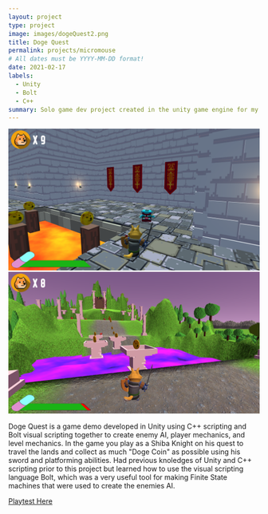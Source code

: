 ```yaml
---
layout: project
type: project
image: images/dogeQuest2.png
title: Doge Quest
permalink: projects/micromouse
# All dates must be YYYY-MM-DD format!
date: 2021-02-17
labels:
  - Unity
  - Bolt
  - C++
summary: Solo game dev project created in the unity game engine for my ICS485 project.
---
```

<div class="ui large bordered images">
  <img class="ui image" src="../images/dogeQuest3.png">
  <img class="ui image" src="../images/dogeQuest1.png">
</div>
  
  Doge Quest is a game demo developed in Unity using C++ scripting and Bolt visual scripting together to create enemy AI, player mechanics, and level mechanics. In the game you  play as a Shiba Knight on his quest to travel the lands and collect as much "Doge Coin" as possible using his sword and platforming abilities. Had previous knoledges of Unity and C++ scripting prior to this project but learned how to use the visual scripting language Bolt, which was a very useful tool for making Finite State machines that were used to create the enemies AI.

[Playtest Here](https://digitaloasis.itch.io/doge-quest)




